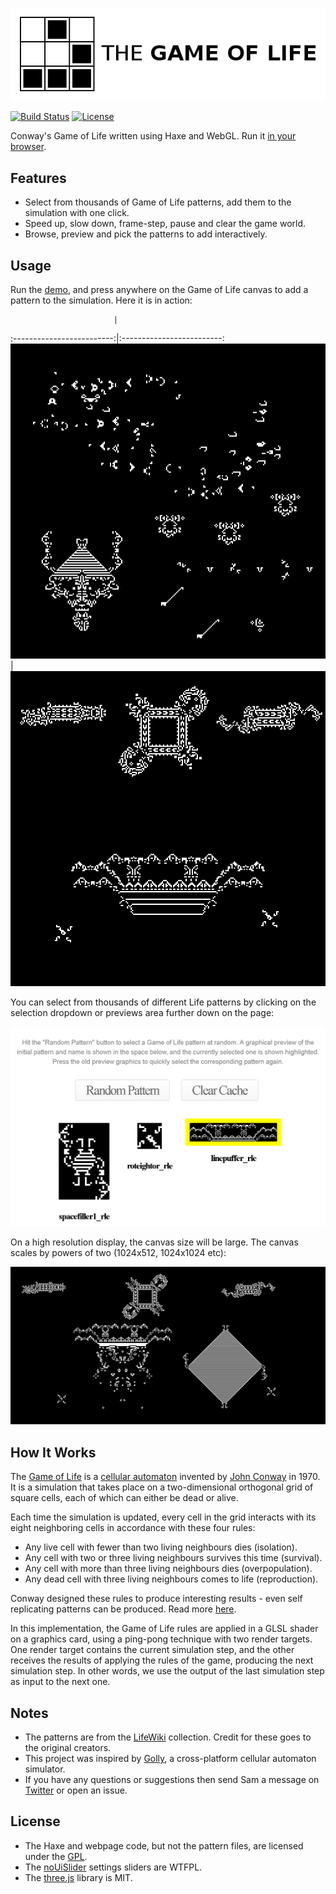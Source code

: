 [![Project logo](screenshots/game_of_life_logo.png "Game Of Life WebGL logo")](https://www.samcodes.co.uk/project/game-of-life/)

[![Build Status](https://img.shields.io/travis/Tw1ddle/game-of-life.svg?style=flat-square)](https://travis-ci.org/Tw1ddle/game-of-life)
[![License](https://img.shields.io/badge/License-GPL%20v3-blue.svg?style=flat-square)](https://github.com/Tw1ddle/game-of-life/blob/master/LICENSE)

Conway's Game of Life written using Haxe and WebGL. Run it [in your browser](https://www.samcodes.co.uk/project/game-of-life/).

## Features
* Select from thousands of Game of Life patterns, add them to the simulation with one click.
* Speed up, slow down, frame-step, pause and clear the game world.
* Browse, preview and pick the patterns to add interactively.

## Usage

Run the [demo](https://www.samcodes.co.uk/project/game-of-life/), and press anywhere on the Game of Life canvas to add a pattern to the simulation. Here it is in action:

                           |                           
:-------------------------:|:-------------------------:
[![Animated Game of Life screenshot 1](screenshots/screenshot_1.gif "Game Of Life WebGL screenshot 1")](https://www.samcodes.co.uk/project/game-of-life/) | [![Animated Game of Life screenshot 2](screenshots/screenshot_2.gif "Game Of Life WebGL screenshot 2")](https://www.samcodes.co.uk/project/game-of-life/)

You can select from thousands of different Life patterns by clicking on the selection dropdown or previews area further down on the page:

[![Game of Life pattern selection area screenshot](screenshots/screenshot_4.png "Game of Life WebGL screenshot 4")](https://www.samcodes.co.uk/project/game-of-life/)

On a high resolution display, the canvas size will be large. The canvas scales by powers of two (1024x512, 1024x1024 etc):

[![Game of Life on large canvas screenshot](screenshots/screenshot_3.png "Game Of Life WebGL screenshot 3")](https://www.samcodes.co.uk/project/game-of-life/)


## How It Works
The [Game of Life](https://en.wikipedia.org/wiki/Conway%27s_Game_of_Life) is a [cellular automaton](https://en.wikipedia.org/wiki/Cellular_automaton) invented by [John Conway](https://en.wikipedia.org/wiki/John_Horton_Conway) in 1970. It is a simulation that takes place on a two-dimensional orthogonal grid of square cells, each of which can either be dead or alive.

Each time the simulation is updated, every cell in the grid interacts with its eight neighboring cells in accordance with these four rules:

* Any live cell with fewer than two living neighbours dies (isolation).
* Any cell with two or three living neighbours survives this time (survival).
* Any cell with more than three living neighbours dies (overpopulation).
* Any dead cell with three living neighbours comes to life (reproduction).

Conway designed these rules to produce interesting results - even self replicating patterns can be produced. Read more [here](https://en.wikipedia.org/wiki/Conway%27s_Game_of_Life).

In this implementation, the Game of Life rules are applied in a GLSL shader on a graphics card, using a ping-pong technique with two render targets. One render target contains the current simulation step, and the other receives the results of applying the rules of the game, producing the next simulation step. In other words, we use the output of the last simulation step as input to the next one.

## Notes
* The patterns are from the [LifeWiki](http://www.conwaylife.com/wiki/Main_Page) collection. Credit for these goes to the original creators.
* This project was inspired by [Golly](https://sourceforge.net/projects/golly/), a cross-platform cellular automaton simulator.
* If you have any questions or suggestions then send Sam a message on [Twitter](https://twitter.com/Sam_Twidale) or open an issue.

## License
* The Haxe and webpage code, but not the pattern files, are licensed under the [GPL](https://www.gnu.org/licenses/quick-guide-gplv3.en.html).
* The [noUiSlider](https://github.com/leongersen/noUiSlider) settings sliders are WTFPL.
* The [three.js](https://github.com/mrdoob/three.js/) library is MIT.
